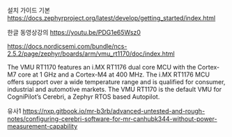 설치 가이드
기본 https://docs.zephyrproject.org/latest/develop/getting_started/index.html






한글 동영상강의
https://youtu.be/PDG1e65Wsz0




https://docs.nordicsemi.com/bundle/ncs-2.5.2/page/zephyr/boards/arm/vmu_rt1170/doc/index.html

The VMU RT1170 features an i.MX RT1176 dual core MCU with the Cortex-M7 core at 1 GHz and a Cortex-M4 at 400 MHz. The i.MX RT1176 MCU offers support over a wide temperature range and is qualified for consumer, industrial and automotive markets. The VMU RT1170 is the default VMU for CogniPilot’s Cerebri, a Zephyr RTOS based Autopilot.


 유사1
https://nxp.gitbook.io/mr-b3rb/advanced-untested-and-rough-notes/configuring-cerebri-software-for-mr-canhubk344-without-power-measurement-capability


